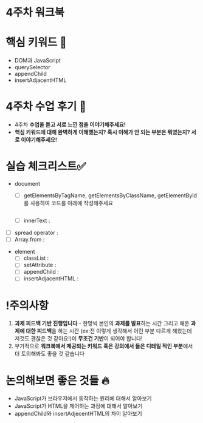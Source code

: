 # 4주차 워크북

# 핵심 키워드 🎯

- DOM과 JavaScript
- querySelector
- appendChild
- insertAdjacentHTML

# 4주차 수업 후기 📢

- 4주차 **수업을 듣고 서로 느낀 점을 이야기해주세요!**
- **핵심 키워드에 대해 완벽하게 이해했는지? 혹시 이해가 안 되는 부분은 뭐였는지?
서로 이야기해주세요!**

# 실습 체크리스트✅

- document
    - [ ]  getElementsByTagName, getElementsByClassName, getElementById 를 사용하여 코드를 아래에 작성해주세요
    
    ```
    
    ```
    
    - [ ]  innerText :
- [ ]  spread operator :
- [ ]  Array.from :
- element
    - [ ]  classList :
    - [ ]  setAttribute :
    - [ ]  appendChild :
    - [ ]  insertAdjacentHTML :

# !주의사항

1. **과제 피드백 기반 진행입니다** - 한명씩 본인의 **과제를 발표**하는 시간 그리고 해온 **과제에 대한 피드백**을 하는 시간 (ex:전 이렇게 생각해서 이런 부분 다르게 해왔는데 저것도 괜찮은 것 같아요!)이 **무조건 기반**이 되어야 합니다!
2. 부가적으로 **워크북에서 제공되는 키워드 혹은 강의에서 들은 디테일 적인 부분**에서 더 토의해봐도 좋을 것 같습니다

# 논의해보면 좋은 것들 🔥

- JavaScript가 브라우저에서 동작하는 원리에 대해서 알아보기
- JavaScript가 HTML을 제어하는 과정에 대해서 알아보기
- appendChild와 insertAdjecentHTML의 차이 알아보기
